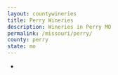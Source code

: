 ```yaml
---
layout: countywineries
title: Perry Wineries
description: Wineries in Perry MO
permalink: /missouri/perry/
county: perry
state: mo
---
```

-

